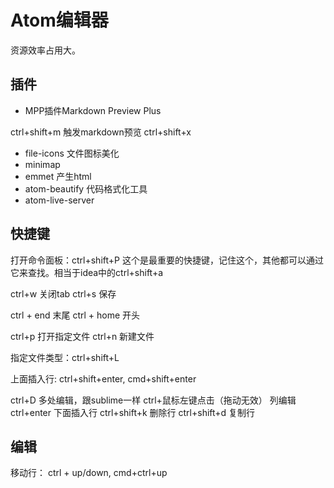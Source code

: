 # Atom编辑器

资源效率占用大。

## 插件
* MPP插件Markdown Preview Plus

ctrl+shift+m 触发markdown预览
ctrl+shift+x

* file-icons 文件图标美化
* minimap
* emmet 产生html
* atom-beautify 代码格式化工具
* atom-live-server


## 快捷键
打开命令面板：ctrl+shift+P 这个是最重要的快捷键，记住这个，其他都可以通过它来查找。相当于idea中的ctrl+shift+a

ctrl+w 关闭tab
ctrl+s 保存

ctrl + end 末尾
ctrl + home 开头

ctrl+p 打开指定文件
ctrl+n 新建文件

指定文件类型：ctrl+shift+L




上面插入行: ctrl+shift+enter, cmd+shift+enter

ctrl+D 多处编辑，跟sublime一样
ctrl+鼠标左键点击（拖动无效） 列编辑
ctrl+enter 下面插入行
ctrl+shift+k 删除行
ctrl+shift+d 复制行


## 编辑
移动行： ctrl + up/down, cmd+ctrl+up
